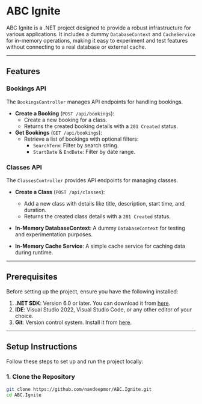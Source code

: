 # ABC Ignite

ABC Ignite is a .NET project designed to provide a robust infrastructure for various applications. It includes a dummy `DatabaseContext` and `CacheService` for in-memory operations, making it easy to experiment and test features without connecting to a real database or external cache.

---

## Features

### Bookings API
The `BookingsController` manages API endpoints for handling bookings.

- **Create a Booking** (`POST /api/bookings`):
  - Create a new booking for a class.
  - Returns the created booking details with a `201 Created` status.
- **Get Bookings** (`GET /api/bookings`):
  - Retrieve a list of bookings with optional filters:
    - `SearchTerm`: Filter by search string.
    - `StartDate` & `EndDate`: Filter by date range.

### Classes API
The `ClassesController` provides API endpoints for managing classes.

- **Create a Class** (`POST /api/classes`):
  - Add a new class with details like title, description, start time, and duration.
  - Returns the created class details with a `201 Created` status.

- **In-Memory DatabaseContext**: A dummy `DatabaseContext` for testing and experimentation purposes.
- **In-Memory Cache Service**: A simple cache service for caching data during runtime.

---

## Prerequisites

Before setting up the project, ensure you have the following installed:

1. **.NET SDK**: Version 6.0 or later. You can download it from [here](https://dotnet.microsoft.com/download).
2. **IDE**: Visual Studio 2022, Visual Studio Code, or any other editor of your choice.
3. **Git**: Version control system. Install it from [here](https://git-scm.com/).

---

## Setup Instructions

Follow these steps to set up and run the project locally:

### 1. Clone the Repository
```bash
git clone https://github.com/navdeepmor/ABC.Ignite.git
cd ABC.Ignite
